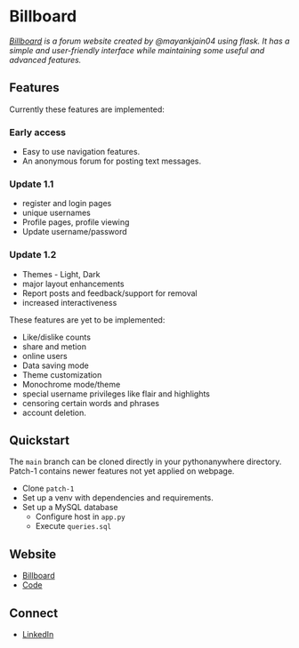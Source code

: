 # Billboard

*[Billboard](https://billboard.pythonanywhere.com) is a forum website created by @mayankjain04 using flask. It has a simple and user-friendly interface while maintaining some useful and advanced features.*

## Features
Currently these features are implemented:

### Early access
   * Easy to use navigation features.
   * An anonymous forum for posting text messages.
### Update 1.1
   * register and login pages
   * unique usernames
   * Profile pages, profile viewing
   * Update username/password
### Update 1.2
   * Themes - Light, Dark
   * major layout enhancements
   * Report posts and feedback/support for removal
   * increased interactiveness

These features are yet to be implemented:
* Like/dislike counts
* share and metion
* online users
* Data saving mode
* Theme customization
* Monochrome mode/theme
* special username privileges like flair and highlights
* censoring certain words and phrases
* account deletion.

## Quickstart
The `main` branch can be cloned directly in your pythonanywhere directory. Patch-1 contains newer features not yet applied on webpage.
* Clone `patch-1`
* Set up a venv with dependencies and requirements.
* Set up a MySQL database
   * Configure host in `app.py`
   * Execute `queries.sql`

## Website
* [Billboard](https://billboard.pythonanywhere.com)
* [Code](https://github.com/mayankjain04/billboard)

## Connect
* [LinkedIn](https://www.linkedin.com/in/mayank-jain-395bb3295?utm_source=share&utm_campaign=share_via&utm_content=profile&utm_medium=android_app)

 